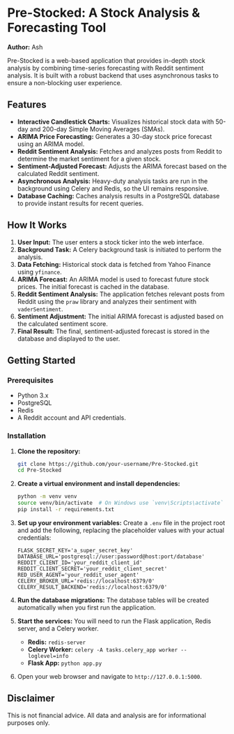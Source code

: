 # Pre-Stocked: A Stock Analysis & Forecasting Tool

**Author:** Ash

Pre-Stocked is a web-based application that provides in-depth stock analysis by combining time-series forecasting with Reddit sentiment analysis. It is built with a robust backend that uses asynchronous tasks to ensure a non-blocking user experience.

## Features

*   **Interactive Candlestick Charts:** Visualizes historical stock data with 50-day and 200-day Simple Moving Averages (SMAs).
*   **ARIMA Price Forecasting:** Generates a 30-day stock price forecast using an ARIMA model.
*   **Reddit Sentiment Analysis:** Fetches and analyzes posts from Reddit to determine the market sentiment for a given stock.
*   **Sentiment-Adjusted Forecast:** Adjusts the ARIMA forecast based on the calculated Reddit sentiment.
*   **Asynchronous Analysis:** Heavy-duty analysis tasks are run in the background using Celery and Redis, so the UI remains responsive.
*   **Database Caching:** Caches analysis results in a PostgreSQL database to provide instant results for recent queries.

## How It Works

1.  **User Input:** The user enters a stock ticker into the web interface.
2.  **Background Task:** A Celery background task is initiated to perform the analysis.
3.  **Data Fetching:** Historical stock data is fetched from Yahoo Finance using `yfinance`.
4.  **ARIMA Forecast:** An ARIMA model is used to forecast future stock prices. The initial forecast is cached in the database.
5.  **Reddit Sentiment Analysis:** The application fetches relevant posts from Reddit using the `praw` library and analyzes their sentiment with `vaderSentiment`.
6.  **Sentiment Adjustment:** The initial ARIMA forecast is adjusted based on the calculated sentiment score.
7.  **Final Result:** The final, sentiment-adjusted forecast is stored in the database and displayed to the user.

## Getting Started

### Prerequisites

*   Python 3.x
*   PostgreSQL
*   Redis
*   A Reddit account and API credentials.

### Installation

1.  **Clone the repository:**
    ```bash
    git clone https://github.com/your-username/Pre-Stocked.git
    cd Pre-Stocked
    ```

2.  **Create a virtual environment and install dependencies:**
    ```bash
    python -m venv venv
    source venv/bin/activate  # On Windows use `venv\Scripts\activate`
    pip install -r requirements.txt
    ```

3.  **Set up your environment variables:**
    Create a `.env` file in the project root and add the following, replacing the placeholder values with your actual credentials:
    ```
    FLASK_SECRET_KEY='a_super_secret_key'
    DATABASE_URL='postgresql://user:password@host:port/database'
    REDDIT_CLIENT_ID='your_reddit_client_id'
    REDDIT_CLIENT_SECRET='your_reddit_client_secret'
    RED_USER_AGENT='your_reddit_user_agent'
    CELERY_BROKER_URL='redis://localhost:6379/0'
    CELERY_RESULT_BACKEND='redis://localhost:6379/0'
    ```

4.  **Run the database migrations:**
    The database tables will be created automatically when you first run the application.

5.  **Start the services:**
    You will need to run the Flask application, Redis server, and a Celery worker.
    *   **Redis:** `redis-server`
    *   **Celery Worker:** `celery -A tasks.celery_app worker --loglevel=info`
    *   **Flask App:** `python app.py`

6.  Open your web browser and navigate to `http://127.0.0.1:5000`.

## Disclaimer

This is not financial advice. All data and analysis are for informational purposes only.